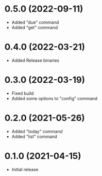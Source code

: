 # 0.5.0 (2022-09-11)
* Added "due" command
* Added "get" command

# 0.4.0 (2022-03-21)
* Added Release binaries

# 0.3.0 (2022-03-19)
* Fixed build
* Added some options to "config" command

# 0.2.0 (2021-05-26)
* Added "today" command
* Added "list" command

# 0.1.0 (2021-04-15)
* Initial release
